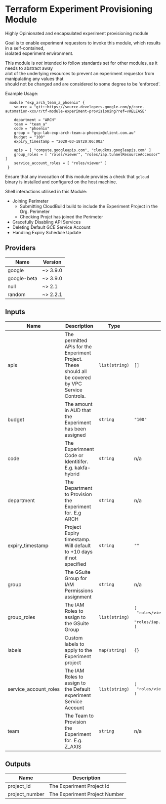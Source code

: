 # Terraform Experiment Provisioning Module

Highly Opinionated and encapsulated experiment provisioning module

Goal is to enable experiment requestors to invoke this module, which results in a self-contained,  
isolated experiment environment.

This module is *not* intended to follow standards set for other modules, as it needs to abstract away  
alot of the underlying resources to prevent an experiment requestor from manipulating any values that  
should not be changed and are considered to some degree to be 'enforced'.

Example Usage:
```hcl
  module "exp_arch_team_a_phoenix" {
    source = "git::https://source.developers.google.com/p/core-automation-xxx/r/tf-module-experiment-provisioning?ref=vRELEASE"

    department = "ARCH"
    team = "team_a"
    code = "phoenix"
    group = "gcp-lab-exp-arch-team-a-phoenix@client.com.au"
    budget = "100"
    expiry_timestamp = "2020-03-18T20:06:00Z"

    apis = [ "compute.googleapis.com", "cloudkms.googleapis.com" ]
    group_roles = [ "roles/viewer", "roles/iap.tunnelResourceAccessor" ]
    service_account_roles = [ "roles/viewer" ]
 }
```

Ensure that any invocation of this module provides a check that `gcloud` binary is installed and configured on the host machine.

Shell interactions utilised in this Module:
- Joining Perimeter
  - Submitting CloudBuild build to include the Experiment Project in the Org. Perimeter
  - Checking Projct has joined the Perimeter
- Gracefully Disabling API Services
- Deleting Default GCE Service Account
- Handling Expiry Schedule Update

## Providers

| Name | Version |
|------|---------|
| google | ~> 3.9.0 |
| google-beta | ~> 3.9.0 |
| null | ~> 2.1 |
| random | ~> 2.2.1 |

## Inputs

| Name | Description | Type | Default | Required |
|------|-------------|------|---------|:-----:|
| apis | The permitted APIs for the Experiment Project. These should all be covered by VPC Service Controls. | `list(string)` | `[]` | no |
| budget | The amount in AUD that the Experiment has been assigned | `string` | `"100"` | no |
| code | The Experimnent Code or Identitifer. E.g. kakfa-hybrid | `string` | n/a | yes |
| department | The Department to Provision the Experiment for. E.g ARCH | `string` | n/a | yes |
| expiry\_timestamp | Project Expiry timestamp. Will default to +10 days if not specified | `string` | `""` | no |
| group | The GSuite Group for IAM Permissions assignment | `string` | n/a | yes |
| group\_roles | The IAM Roles to assign to the GSuite Group | `list(string)` | <pre>[<br>  "roles/viewer",<br>  "roles/iap.tunnelResourceAccessor"<br>]</pre> | no |
| labels | Custom labels to apply to the Experiment project | `map(string)` | `{}` | no |
| service\_account\_roles | The IAM Roles to assign to the Default experiment Service Account | `list(string)` | <pre>[<br>  "roles/viewer"<br>]</pre> | no |
| team | The Team to Provision the Experiment for. E.g. Z\_AXIS | `string` | n/a | yes |

## Outputs

| Name | Description |
|------|-------------|
| project\_id | The Experiment Project Id |
| project\_number | The Experiment Project Number |

